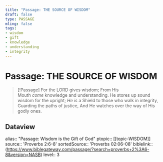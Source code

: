 ```yaml
---
title: "Passage: THE SOURCE OF WISDOM"
draft: false
type: PASSAGE
mling: false
tags:
- wisdom
- gift
- knowledge
- understanding
- integrity
---
```


# Passage: THE SOURCE OF WISDOM
> [!Passage]
> For the LORD gives wisdom; 
> From His Mouth _come_ knowledge and understanding.
> He stores up sound wisdom for the upright; 
> _He is_ a Shield to those who walk in integrity,
> Guarding the paths of justice,
> And He watches over the way of His godly ones.

## Dataview
alias:: "Passage: Wisdom is the Gift of God"
ptopic:: [[topic-WISDOM]]
source:: 'Proverbs 2:6-8'
sortedSource:: 'Proverbs 02:06-08'
biblelink:: (https://www.biblegateway.com/passage/?search=proverbs+2%3A6-8&version=NASB)
level:: 3
